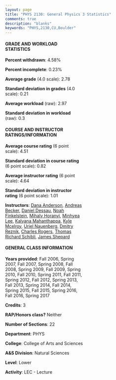 ```yaml
---
layout: page
title: "PHYS 2130: General Physics 3 Statistics"
comments: true
description: "blanks"
keywords: "PHYS,2130,CU,Boulder"
---
```

<head>
<script src="https://ajax.googleapis.com/ajax/libs/jquery/2.1.3/jquery.min.js"></script>
<script src="https://dl.dropboxusercontent.com/s/pc42nxpaw1ea4o9/highcharts.js?dl=0"></script>
<!-- <script src="../assets/js/highcharts.js"></script> -->
<style type="text/css">@font-face {
	font-family: "Bebas Neue";
	src: url(https://www.filehosting.org/file/details/544349/BebasNeue Regular.otf) format("opentype");
	}
	h1.Bebas { 
		font-family: "Bebas Neue", Verdana, Tahoma;
	}
</style>
</head>
<body>
	<div id="container" style="float: right; width: 45%; height: 88%; margin-left: 2.5%; margin-right: 2.5%;"></div>
	<script language="JavaScript">
		$(document).ready(function() {
		var chart = {type: 'column'};
		var title = {text: 'Grade Distribution'};
		var xAxis = {categories: ['A','B','C','D','F'],crosshair: true};
		var yAxis = {min: 0,title: {text: 'Percentage'}};
		var tooltip = {headerFormat: '<center><b><span style="font-size:20px">{point.key}</span></b></center>',
		               pointFormat: '<td style="padding:0"><b>{point.y:.1f}%</b></td>',
		               footerFormat: '</table>',shared: true,useHTML: true};
		var plotOptions = {column: {pointPadding: 0.0,borderWidth: 0}};  
		var credits = {enabled: false};var series= [{name: 'Percent',data: [23.96,44.53,23.06,4.8,3.65,]}];
		var json = {};
		json.chart = chart;
		json.title = title;
		json.tooltip = tooltip;
		json.xAxis = xAxis;
		json.yAxis = yAxis;  
		json.series = series;
		json.plotOptions = plotOptions;  
		json.credits = credits;
		$('#container').highcharts(json);
	});
	</script>
</body>
			   
#### GRADE AND WORKLOAD STATISTICS

**Percent withdrawn**: 4.58%

**Percent incomplete**: 0.23%

**Average grade** (4.0 scale): 2.78

**Standard deviation in grades** (4.0 scale): 0.21

**Average workload** (raw): 2.97

**Standard deviation in workload** (raw): 0.3

#### COURSE AND INSTRUCTOR RATINGS/INFORMATION

**Average course rating** (6 point scale): 4.51

**Standard deviation in course rating** (6 point scale): 0.82

**Average instructor rating** (6 point scale): 4.64

**Standard deviation in instructor rating** (6 point scale): 1.01

**Instructors**: <a href='../../instructors/Dana_Anderson'>Dana Anderson</a>, <a href='../../instructors/Andreas_Becker'>Andreas Becker</a>, <a href='../../instructors/Daniel_Dessau'>Daniel Dessau</a>, <a href='../../instructors/Noah_Finkelstein'>Noah Finkelstein</a>, <a href='../../instructors/Mihaly_Horanyi'>Mihaly Horanyi</a>, <a href='../../instructors/Minhyea_Lee'>Minhyea Lee</a>, <a href='../../instructors/Kalyana_Mahanthappa'>Kalyana Mahanthappa</a>, <a href='../../instructors/Kyle_Mcelroy'>Kyle Mcelroy</a>, <a href='../../instructors/Uriel_Nauenberg'>Uriel Nauenberg</a>, <a href='../../instructors/Dmitry_Reznik'>Dmitry Reznik</a>, <a href='../../instructors/Charles_Rogers'>Charles Rogers</a>, <a href='../../instructors/Thomas_Richard_Schibli'>Thomas Richard Schibli</a>, <a href='../../instructors/James_Shepard'>James Shepard</a>

#### GENERAL CLASS INFORMATION

**Years provided**: Fall 2006, Spring 2007, Fall 2007, Spring 2008, Fall 2008, Spring 2009, Fall 2009, Spring 2010, Fall 2010, Spring 2011, Fall 2011, Spring 2012, Fall 2012, Spring 2013, Fall 2013, Spring 2014, Fall 2014, Spring 2015, Fall 2015, Spring 2016, Fall 2016, Spring 2017

**Credits**: 3

**RAP/Honors class?** Neither

**Number of Sections**: 22

**Department**: PHYS

**College**: College of Arts and Sciences

**A&S Division**: Natural Sciences

**Level**: Lower

**Activity**: LEC - Lecture
